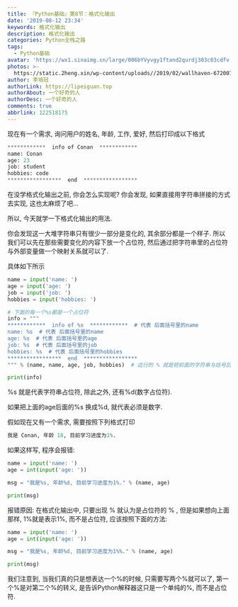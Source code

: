 ```yaml
---
title: 『Python基础』第8节：格式化输出
date: '2019-08-12 23:34'
keywords: 格式化输出
description: 格式化输出
categories: Python全栈之路
tags:
  - Python基础
avatar: 'https://wx1.sinaimg.cn/large/006bYVyvgy1ftand2qurdj303c03cdfv.jpg'
photos: >-
  https://static.2heng.xin/wp-content/uploads//2019/02/wallhaven-672007-1-1024x576.png
author: 李培冠
authorLink: https://lipeiguan.top
authorAbout: 一个好奇的人
authorDesc: 一个好奇的人
comments: true
abbrlink: 122518175
---
```


现在有一个需求, 询问用户的姓名, 年龄, 工作, 爱好, 然后打印成以下格式

```python
************  info of Conan  ************
name: Conan
age: 23
job: student
hobbies: code
*****************  end  *****************
```

  在没学格式化输出之前, 你会怎么实现呢? 你会发现, 如果直接用字符串拼接的方式去实现, 这也太麻烦了吧...

  所以, 今天就学一下格式化输出的用法.

  你会发现这一大堆字符串只有很少一部分是变化的, 其余部分都是一个样子. 所以我们可以先在那些需要变化的内容下放一个占位符, 然后通过把字符串里的占位符与外部变量做一个映射关系就可以了. 

  具体如下所示

```python
name = input('name: ')
age = input('age: ')
job = input('job: ')
hobbies = input('hobbies: ')

# 下面的每一个%s都是一个占位符
info = """
************  info of %s  ************  # 代表 后面括号里的name
name: %s  # 代表 后面括号里的name
age: %s  # 代表 后面括号里的age
job: %s  # 代表 后面括号里的job
hobbies: %s  # 代表 后面括号里的hobbies
*****************  end  *****************
""" % (name, name, age, job, hobbies)  # 这行的 % 就是把前面的字符串与括号后面的变量关联起来

print(info)
```

  %s 就是代表字符串占位符, 除此之外, 还有%d(数字占位符). 

  如果把上面的age后面的%s 换成%d, 就代表必须是数字.

假如现在又有一个需求, 需要按照下列格式打印

```python
我是 Conan, 年龄 18, 目前学习进度为1%.
```

如果这样写, 程序会报错:

```python
name = input('name: ')
age = int(input('age: '))

msg = "我是%s, 年龄%d, 目前学习进度为1%." % (name, age)

print(msg)
```

  报错原因: 在格式化输出中, 只要出现 % 就认为是占位符的 % , 但是如果想向上面那样, 1%就是表示1%, 而不是占位符, 应该按照下面的方法: 

```python
name = input('name: ')
age = int(input('age: '))

msg = "我是%s, 年龄%d, 目前学习进度为1%%." % (name, age)

print(msg)
```

  我们注意到, 当我们真的只是想表达一个%的时候, 只需要写两个%就可以了, 第一个%是对第二个%的转义, 是告诉Python解释器这只是一个单纯的%, 而不是占位符.


